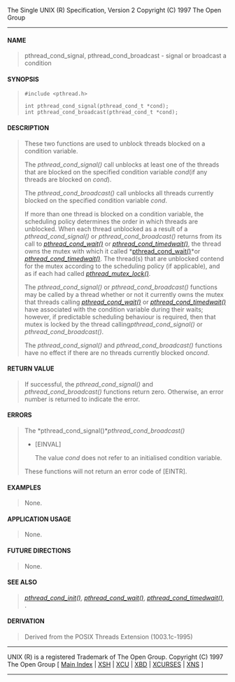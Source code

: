 The Single UNIX (R) Specification, Version 2
Copyright (C) 1997 The Open Group

------

####  NAME

> pthread_cond_signal, pthread_cond_broadcast - signal or broadcast a condition

####  SYNOPSIS

> ```
> #include <pthread.h>
> 
> int pthread_cond_signal(pthread_cond_t *cond);
> int pthread_cond_broadcast(pthread_cond_t *cond);
> ```

####  DESCRIPTION

> These two functions are used to unblock threads blocked on a condition variable.
>
> The *pthread_cond_signal()* call unblocks at least one of the threads that are blocked on the specified condition variable *cond*(if any threads are blocked on *cond*).
>
> The *pthread_cond_broadcast()* call unblocks all threads currently blocked on the specified condition variable *cond*.
>
> If more than one thread is blocked on a condition variable, the scheduling policy determines the order in which threads are unblocked. When each thread unblocked as a result of a *pthread_cond_signal()* or *pthread_cond_broadcast()* returns from its call to *[pthread_cond_wait()](https://pubs.opengroup.org/onlinepubs/007908775/xsh/pthread_cond_wait.html)* or *[pthread_cond_timedwait()](https://pubs.opengroup.org/onlinepubs/007908775/xsh/pthread_cond_timedwait.html)*, the thread owns the mutex with which it called *[pthread_cond_wait()](https://pubs.opengroup.org/onlinepubs/007908775/xsh/pthread_cond_wait.html)*or *[pthread_cond_timedwait()](https://pubs.opengroup.org/onlinepubs/007908775/xsh/pthread_cond_timedwait.html)*. The thread(s) that are unblocked contend for the mutex according to the scheduling policy (if applicable), and as if each had called *[pthread_mutex_lock()](https://pubs.opengroup.org/onlinepubs/007908775/xsh/pthread_mutex_lock.html)*.
>
> The *pthread_cond_signal()* or *pthread_cond_broadcast()* functions may be called by a thread whether or not it currently owns the mutex that threads calling *[pthread_cond_wait()](https://pubs.opengroup.org/onlinepubs/007908775/xsh/pthread_cond_wait.html)* or *[pthread_cond_timedwait()](https://pubs.opengroup.org/onlinepubs/007908775/xsh/pthread_cond_timedwait.html)* have associated with the condition variable during their waits; however, if predictable scheduling behaviour is required, then that mutex is locked by the thread calling*pthread_cond_signal()* or *pthread_cond_broadcast()*.
>
> The *pthread_cond_signal()* and *pthread_cond_broadcast()* functions have no effect if there are no threads currently blocked on*cond*.

####  RETURN VALUE

> If successful, the *pthread_cond_signal()* and *pthread_cond_broadcast()* functions return zero. Otherwise, an error number is returned to indicate the error.

####  ERRORS

> The *pthread_cond_signal()**pthread_cond_broadcast()*
>
> - [EINVAL]
>
>   The value *cond* does not refer to an initialised condition variable.
>
> These functions will not return an error code of [EINTR].

####  EXAMPLES

> None.

####  APPLICATION USAGE

> None.

####  FUTURE DIRECTIONS

> None.

####  SEE ALSO

> *[pthread_cond_init()](https://pubs.opengroup.org/onlinepubs/007908775/xsh/pthread_cond_init.html)*, *[pthread_cond_wait()](https://pubs.opengroup.org/onlinepubs/007908775/xsh/pthread_cond_wait.html)*, *[pthread_cond_timedwait()](https://pubs.opengroup.org/onlinepubs/007908775/xsh/pthread_cond_timedwait.html)*, *[](https://pubs.opengroup.org/onlinepubs/007908775/xsh/pthread.h.html)*. 

#### DERIVATION

> Derived from the POSIX Threads Extension (1003.1c-1995)

------

UNIX (R) is a registered Trademark of The Open Group.
Copyright (C) 1997 The Open Group 
[ [Main Index](https://pubs.opengroup.org/onlinepubs/007908775/index.html) | [XSH](https://pubs.opengroup.org/onlinepubs/007908775/xshix.html) | [XCU](https://pubs.opengroup.org/onlinepubs/007908775/xcuix.html) | [XBD](https://pubs.opengroup.org/onlinepubs/007908775/xbdix.html) | [XCURSES](https://pubs.opengroup.org/onlinepubs/007908775/cursesix.html) | [XNS](https://pubs.opengroup.org/onlinepubs/007908775/xnsix.html) ]

------